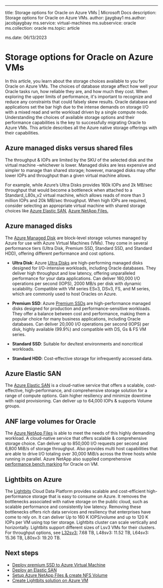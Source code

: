 ---
title: Storage options for Oracle on Azure VMs | Microsoft Docs
description: Storage options for Oracle on Azure VMs. 
author: jjaygbay1
ms.author: jacobjaygbay
ms.service: virtual-machines
ms.subservice: oracle
ms.collection: oracle
ms.topic: article

ms.date: 06/13/2023

# Storage options for Oracle on Azure VMs
In this article, you learn about the storage choices available to you for Oracle on Azure VMs. The choices of database storage affect how well your Oracle tasks run, how reliable they are, and how much they cost. When exploring the upper limits of performance, it's important to recognize and reduce any constraints that could falsely skew results. Oracle database and applications set the bar high due to the intense demands on storage I/O with a mixed read and write workload driven by a single compute node. Understanding the choices of available storage options and their performance capabilities is the key to successfully migrating  Oracle to Azure VMs. This article describes all the Azure native storage offerings with their capabilities.

## Azure managed disks versus shared files
The throughput & IOPs are limited by the SKU of the selected disk and the virtual machine –whichever is lower.  Managed disks are less expensive and simpler to manage than shared storage; however, managed disks may offer lower IOPs and throughput than a given virtual machine allows.    

For example, while Azure’s Ultra Disks provides 160k IOPs and 2k MB/sec throughput that would become a bottleneck when attached to a Standard_L80s_v2 virtual machine, which allows reads of more than 3 million IOPs and 20k MB/sec throughput.  When high IOPs are required, consider selecting an appropriate virtual machine with shared storage choices like [Azure Elastic SAN](https://learn.microsoft.com/azure/storage/elastic-san/elastic-san-introduction), [Azure NetApp Files.](https://learn.microsoft.com/azure/azure-netapp-files/performance-oracle-multiple-volumes)

 ## Azure managed disks

The [Azure Managed Disk](https://learn.microsoft.com/azure/virtual-machines/managed-disks-overview) are block-level storage volumes managed by Azure for use with Azure Virtual Machines (VMs). They come in several performance tiers (Ultra Disk, Premium SSD, Standard SSD, and Standard HDD), offering different performance and cost options.   

- **Ultra Disk**: Azure [Ultra Disks](https://learn.microsoft.com/azure/virtual-machines/disks-enable-ultra-ssd?tabs=azure-portal) are high-performing managed disks designed for I/O-intensive workloads, including Oracle databases. They deliver high throughput and low latency, offering unparalleled performance for your data applications.  Can deliver 160,000 I/O operations per second (IOPS), 2000 MB/s per disk with dynamic scalability. Compatible with VM series ESv3, DSv3, FS, and M series, which are commonly used to host Oracles on Azure.

- **Premium SSD**: Azure [Premium SSDs](https://learn.microsoft.com/azure/virtual-machines/premium-storage-performance) are high-performance managed disks designed for production and performance-sensitive workloads. They offer a balance between cost and performance, making them a popular choice for many business applications, including Oracle databases. Can deliver 20,000 I/O operations per second (IOPS) per disk, highly available (99.9%) and compatible with DS, Gs & FS VM series.

- **Standard SSD**: Suitable for dev/test environments and noncritical workloads. 

- **Standard HDD**: Cost-effective storage for infrequently accessed data.

## Azure Elastic SAN

The [Azure Elastic SAN](https://learn.microsoft.com/azure/storage/elastic-san/elastic-san-introduction) is a cloud-native service that offers a scalable, cost-effective, high-performance, and comprehensive storage solution for a range of compute options. Gain higher resiliency and minimize downtime with rapid provisioning. Can deliver up to 64,000 IOPs & supports Volume groups.

## ANF large volumes for Oracle

The [Azure NetApp Files](https://learn.microsoft.com/azure/azure-netapp-files/performance-oracle-multiple-volumes) is able to meet the needs of this highly demanding workload. A cloud-native service that offers scalable & comprehensive storage choice. Can deliver up to 850,000 I/O requests per second and 6,800 MiB/s of storage throughput. Also provides multi host capabilities that are able to drive I/O totaling over 30,000 MiB/s across the three hosts while running in parallel. Azure NetApp also supplied comprehensive [performance bench marking](https://learn.microsoft.com/azure/azure-netapp-files/performance-benchmarks-linux) for Oracle on VM.

## Lightbits on Azure

The [Lightbits](https://www.lightbitslabs.com/azure/) Cloud Data Platform provides scalable and cost-efficient high-performance storage that is easy to consume on Azure. It removes the bottlenecks associated with native storage on the public cloud, such as scalable performance and consistently low latency. Removing these bottlenecks offers rich data services and resiliency that enterprises have come to rely on. It can deliver Up to 160 K IOPS/volume and up to 120 K IOPs per VM using top tier storage. Lightbits cluster can scale vertically and horizontally. Lightbits support different sizes of Lsv3 VMs for their clusters. For throughput options, see [L32sv3:](https://learn.microsoft.com/azure/virtual-machines/lsv3-series) 7.68 TB, L48sv3: 11.52 TB, L64sv3: 15.36 TB, L80sv3: 19.20 TB. 

## Next steps
- [Deploy premium SSD to Azure Virtual Machine](https://learn.microsoft.com/azure/virtual-machines/disks-deploy-premium-v2?tabs=azure-cli)
- [Deploy an Elastic SAN](https://learn.microsoft.com/azure/storage/elastic-san/elastic-san-create?tabs=azure-portal)
- [Setup Azure NetApp Files & create NFS Volume](https://learn.microsoft.com/azure/azure-netapp-files/azure-netapp-files-quickstart-set-up-account-create-volumes?tabs=azure-portal)
- [Create Lightbits solution on Azure VM](https://www.lightbitslabs.com/resources/lightbits-on-azure-solution-brief/)